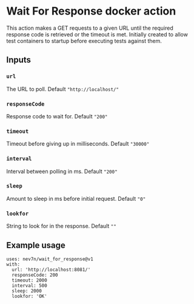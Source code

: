 # Wait For Response docker action

This action makes a GET requests to a given URL until the required response code is retrieved or the timeout is met.  Initially created to allow test containers to startup before executing tests against them.

## Inputs

### `url`

The URL to poll. Default `"http://localhost/"`


### `responseCode`

Response code to wait for. Default `"200"`

### `timeout`

Timeout before giving up in milliseconds. Default `"30000"`

### `interval`

Interval between polling in ms. Default `"200"`

### `sleep`

Amount to sleep in ms before initial request. Default `"0"`

### `lookfor`

String to look for in the response. Default `""`

## Example usage
```
uses: nev7n/wait_for_response@v1
with:
  url: 'http://localhost:8081/'
  responseCode: 200
  timeout: 2000
  interval: 500
  sleep: 2000
  lookfor: 'OK'
```
